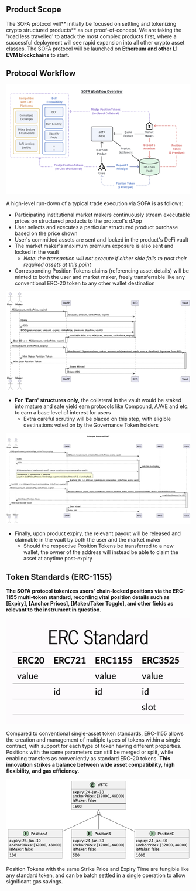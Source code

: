 ## Product Scope

The SOFA protocol will** initially be focused on settling and tokenizing crypto structured products** as our proof-of-concept.  We are taking the 'road less travelled' to attack the most complex products first, where a successful deployment will see rapid expansion into all other crypto asset classes. The SOFA protocol will be launched on **Ethereum and other L1 EVM blockchains** to start.

## Protocol Workflow

![](../static/draw4.png)

A high-level run-down of a typical trade execution via SOFA is as follows:

- Participating institutional market makers continuously stream executable prices on structured products to the protocol's dApp
- User selects and executes a particular structured product purchase based on the price shown
- User's committed assets are sent and locked in the product's DeFi vault
- The market maker's maximum premium exposure is also sent and locked in the vault
  - _Note: the transaction will not execute if either side fails to post their required assets at this point_
- Corresponding Position Tokens claims (referencing asset details) will be minted to both the user and market maker, freely transferrable like any conventional ERC-20 token to any other wallet destination

![](../static/TnMSbh4G7oO4fDxf7FbuTkh2sbe.png)

- **For 'Earn' structures only,** the collateral in the vault would be staked into mature and safe yield earn protocols like Compound, AAVE and etc. to earn a base level of interest for users
  - Extra careful scrutiny will be placed on this step, with eligible destinations voted on by the Governance Token holders

![](../static/Stosbf6jcoxtvyxnO3OuSb9XsPf.png)

- Finally, upon product expiry, the relevant payout will be released and claimable in the vault by both the user and the market maker
  - Should the respective Position Tokens be transferred to a new wallet, the owner of the address will instead be able to claim the asset at anytime post-expiry

## Token Standards (ERC-1155)

**The SOFA protocol tokenizes users' chain-locked positions via the ERC-1155 multi-token standard, recording vital position details such as [Expiry], [Anchor Prices], [Maker/Taker Toggle], and other fields as relevant to the instrument in question**.

![](../static/UhIbbGdnioqb4pxRiouubc9fsOg.png)

Compared to conventional single-asset token standards, ERC-1155 allows the creation and management of multiple types of tokens within a single contract, with support for each type of token having different properties.  Positions with the same parameters can still be merged or split, while enabling transfers as conveniently as standard ERC-20 tokens.  **This innovation strikes a balance between wide asset compatibility, high flexibility, and gas efficiency**.

![](../static/DkgrbQ5FDo5ZyxxdZvmuoixCsee.png)

Position Tokens with the same Strike Price and Expiry Time are fungible like any standard token, and can be batch settled in a single operation to allow significant gas savings.

